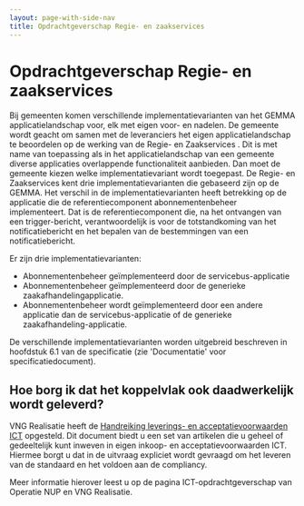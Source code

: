 ```yaml
---
layout: page-with-side-nav
title: Opdrachtgeverschap Regie- en zaakservices
---
```

# Opdrachtgeverschap Regie- en zaakservices

Bij gemeenten komen verschillende implementatievarianten van het GEMMA applicatielandschap voor, elk met eigen voor- en nadelen. De gemeente wordt geacht om samen met de leveranciers het eigen applicatielandschap te beoordelen op de werking van de Regie- en Zaakservices . Dit is met name van toepassing als in het applicatielandschap van een gemeente diverse applicaties overlappende functionaliteit aanbieden. Dan moet de gemeente kiezen welke implementatievariant wordt toegepast. De Regie- en Zaakservices kent drie implementatievarianten die gebaseerd zijn op de GEMMA. Het verschil in de implementatievarianten heeft betrekking op de applicatie die de referentiecomponent abonnementenbeheer implementeert. Dat is de referentiecomponent die, na het ontvangen van een trigger-bericht, verantwoordelijk is voor de totstandkoming van het notificatiebericht en het bepalen van de bestemmingen van een notificatiebericht.

Er zijn drie implementatievarianten:

* Abonnementenbeheer geïmplementeerd door de servicebus-applicatie
* Abonnementenbeheer geïmplementeerd door de generieke zaakafhandelingapplicatie.
* Abonnementenbeheer wordt geïmplementeerd door een andere applicatie dan de servicebus-applicatie of de generieke zaakafhandeling-applicatie.

De verschillende implementatievarianten worden uitgebreid beschreven in hoofdstuk 6.1 van de specificatie (zie 'Documentatie' voor specificatiedocument).

## Hoe borg ik dat het koppelvlak ook daadwerkelijk wordt geleverd?
VNG Realisatie heeft de [Handreiking leverings- en acceptatievoorwaarden ICT](documenten/130131_Leverings_en_acceptatievoorwaarden_versie_2_Definitief.pdf) opgesteld. Dit document biedt u een set van artikelen die u geheel of gedeeltelijk kunt inweven in eigen inkoop- en acceptatievoorwaarden ICT. Hiermee borgt u dat in de uitvraag expliciet wordt gevraagd om het leveren van de standaard en het voldoen aan de compliancy.

Meer informatie hierover leest u op de pagina ICT-opdrachtgeverschap van Operatie NUP en VNG Realisatie.
